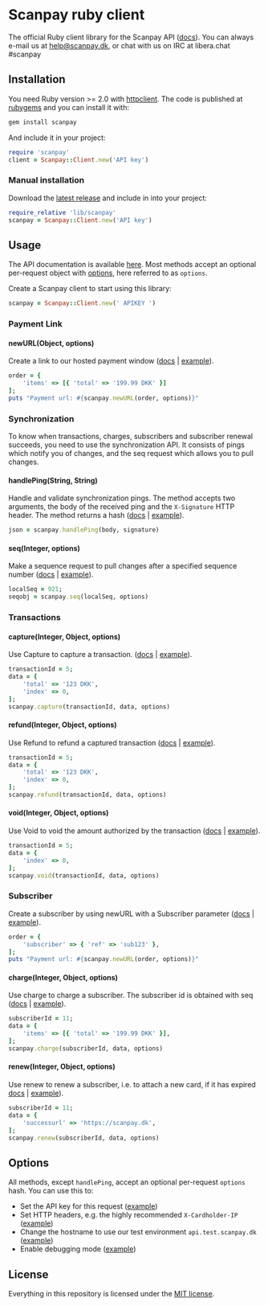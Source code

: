 # Scanpay ruby client

The official Ruby client library for the Scanpay API ([docs](https://docs.scanpay.dk)). You can always e-mail us at [help@scanpay.dk](mailto:help@scanpay.dk), or chat with us on IRC at libera.chat #scanpay

## Installation

You need Ruby version >= 2.0 with [httpclient](https://github.com/nahi/httpclient). The code is published at [rubygems](https://rubygems.org/gems/scanpay) and you can install it with:

```bash
gem install scanpay
```
And include it in your project:

```ruby
require 'scanpay'
client = Scanpay::Client.new('API key')
```

### Manual installation

Download the [latest release](https://github.com/scanpaydk/ruby-scanpay/releases) and include in into your project:

```ruby
require_relative 'lib/scanpay'
scanpay = Scanpay::Client.new('API key')
```

## Usage
The API documentation is available [here](https://docs.scanpay.dk/). Most methods accept an optional per-request object with [options](#options), here referred to as `options`.

Create a Scanpay client to start using this library:
```ruby
scanpay = Scanpay::Client.new(' APIKEY ')
```
### Payment Link

#### newURL(Object, options)

Create a link to our hosted payment window ([docs](https://docs.scanpay.dk/payment-link) \| [example](tests/newURL.rb)).

```ruby
order = {
    'items' => [{ 'total' => '199.99 DKK' }]
];
puts "Payment url: #{scanpay.newURL(order, options)}"
```
### Synchronization
To know when transactions, charges, subscribers and subscriber renewal succeeds, you need to use the synchronization API. It consists of pings which notify you of changes, and the seq request which allows you to pull changes.
#### handlePing(String, String)
Handle and validate synchronization pings. The method accepts two arguments, the body of the received ping and the `X-Signature` HTTP header. The method returns a hash ([docs](https://docs.scanpay.dk/synchronization#ping-service) \| [example](tests/handlePing.rb)).

```ruby
json = scanpay.handlePing(body, signature)
```

#### seq(Integer, options)

Make a sequence request to pull changes after a specified sequence number ([docs](https://docs.scanpay.dk/synchronization#sequence-request) \| [example](tests/seq.rb)).

```ruby
localSeq = 921;
seqobj = scanpay.seq(localSeq, options)
```

### Transactions

#### capture(Integer, Object, options)
Use Capture to capture a transaction. ([docs](https://docs.scanpay.dk/transactions) \| [example](tests/capture.rb)).
```ruby
transactionId = 5;
data = {
    'total' => '123 DKK',
    'index' => 0,
];
scanpay.capture(transactionId, data, options)
```

#### refund(Integer, Object, options)
Use Refund to refund a captured transaction ([docs](https://docs.scanpay.dk/transactions) \| [example](tests/refund.rb)).
```ruby
transactionId = 5;
data = {
    'total' => '123 DKK',
    'index' => 0,
];
scanpay.refund(transactionId, data, options)
```

#### void(Integer, Object, options)
Use Void to void the amount authorized by the transaction ([docs](https://docs.scanpay.dk/transactions) \| [example](tests/void.rb)).
```ruby
transactionId = 5;
data = {
    'index' => 0,
];
scanpay.void(transactionId, data, options)
```

### Subscriber
Create a subscriber by using newURL with a Subscriber parameter ([docs](https://docs.scanpay.dk/subscriptions/) \| [example](tests/newURL-subscriber.rb)).
```ruby
order = {
    'subscriber' => { 'ref' => 'sub123' },
];
puts "Payment url: #{scanpay.newURL(order, options)}"
```
#### charge(Integer, Object, options)
Use charge to charge a subscriber. The subscriber id is obtained with seq ([docs](https://docs.scanpay.dk/subscriptions/charge-subscriber) \| [example](tests/charge.rb)).
```ruby
subscriberId = 11;
data = {
    'items' => [{ 'total' => '199.99 DKK' }],
];
scanpay.charge(subscriberId, data, options)
```
#### renew(Integer, Object, options)
Use renew to renew a subscriber, i.e. to attach a new card, if it has expired [docs](https://docs.scanpay.dk/subscriptions/renew-subscriber) \| [example](tests/renew.rb)).
```ruby
subscriberId = 11;
data = {
    'successurl' => 'https://scanpay.dk',
];
scanpay.renew(subscriberId, data, options)
```

## Options

All methods, except `handlePing`, accept an optional per-request `options` hash. You can use this to:

* Set the API key for this request ([example](tests/newURL.rb#L11))
* Set HTTP headers, e.g. the highly recommended `X-Cardholder-IP` ([example](tests/newURL.rb#L10-L13))
* Change the hostname to use our test environment `api.test.scanpay.dk` ([example](tests/newURL.rb#L9))
* Enable debugging mode ([example](tests/newURL.rb#L14))

## License

Everything in this repository is licensed under the [MIT license](LICENSE).
